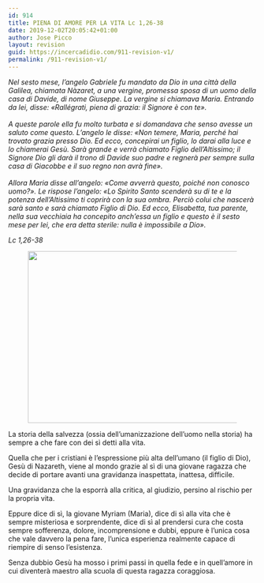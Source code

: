 ```yaml
---
id: 914
title: PIENA DI AMORE PER LA VITA Lc 1,26-38
date: 2019-12-02T20:05:42+01:00
author: Jose Picco
layout: revision
guid: https://incercadidio.com/911-revision-v1/
permalink: /911-revision-v1/
---
```

_Nel sesto mese, l&#8217;angelo Gabriele fu mandato da Dio in una città della Galilea, chiamata Nàzaret, a una vergine, promessa sposa di un uomo della casa di Davide, di nome Giuseppe. La vergine si chiamava Maria. Entrando da lei, disse: «Rallégrati, piena di grazia: il Signore è con te».  
   
A queste parole ella fu molto turbata e si domandava che senso avesse un saluto come questo. L&#8217;angelo le disse: «Non temere, Maria, perché hai trovato grazia presso Dio. Ed ecco, concepirai un figlio, lo darai alla luce e lo chiamerai Gesù. Sarà grande e verrà chiamato Figlio dell&#8217;Altissimo; il Signore Dio gli darà il trono di Davide suo padre e regnerà per sempre sulla casa di Giacobbe e il suo regno non avrà fine».  
   
Allora Maria disse all&#8217;angelo: «Come avverrà questo, poiché non conosco uomo?». Le rispose l&#8217;angelo: «Lo Spirito Santo scenderà su di te e la potenza dell&#8217;Altissimo ti coprirà con la sua ombra. Perciò colui che nascerà sarà santo e sarà chiamato Figlio di Dio. Ed ecco, Elisabetta, tua parente, nella sua vecchiaia ha concepito anch&#8217;essa un figlio e questo è il sesto mese per lei, che era detta sterile: nulla è impossibile a Dio»._

<p class="has-text-align-right">
  <em>Lc 1,26-38</em>
</p><figure class="wp-block-image size-large is-resized">

<img src="https://incercadidio.com/wp-content/uploads/2019/12/Cav2.jpg" alt="" class="wp-image-913" width="584" height="348" srcset="https://incercadidio.com/wp-content/uploads/2019/12/Cav2.jpg 413w, https://incercadidio.com/wp-content/uploads/2019/12/Cav2-300x179.jpg 300w" sizes="(max-width: 584px) 100vw, 584px" /> </figure> 

La storia della salvezza (ossia dell’umanizzazione dell’uomo nella storia) ha sempre a che fare con dei sì detti alla vita.

Quella che per i cristiani è l’espressione più alta dell’umano (il figlio di Dio), Gesù di Nazareth, viene al mondo grazie al sì di una giovane ragazza che decide di portare avanti una gravidanza inaspettata, inattesa, difficile.

Una gravidanza che la esporrà alla critica, al giudizio, persino al rischio per la propria vita.

Eppure dice di sì, la giovane Myriam (Maria), dice di sì alla vita che è sempre misteriosa e sorprendente, dice di sì al prendersi cura che costa sempre sofferenza, dolore, incomprensione e dubbi, eppure è l’unica cosa che vale davvero la pena fare, l’unica esperienza realmente capace di riempire di senso l’esistenza.

Senza dubbio Gesù ha mosso i primi passi in quella fede e in quell’amore in cui diventerà maestro alla scuola di questa ragazza coraggiosa.